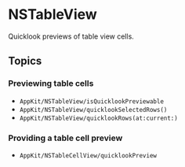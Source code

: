 # NSTableView

Quicklook previews of table view cells.

## Topics

### Previewing table cells

- ``AppKit/NSTableView/isQuicklookPreviewable``
- ``AppKit/NSTableView/quicklookSelectedRows()``
- ``AppKit/NSTableView/quicklookRows(at:current:)``

### Providing a table cell preview

- ``AppKit/NSTableCellView/quicklookPreview``
